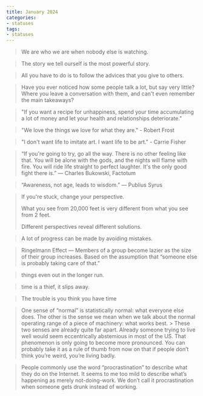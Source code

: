 ```yaml
---
title: January 2024
categories:
- statuses
tags:
- statuses
---
```


> We are who we are when nobody else is watching.

> The story we tell ourself is the most powerful story.

> All you have to do is to follow the advices that you give to others.

> Have you ever noticed how some people talk a lot, but say very little? Where you leave a conversation with them, and can't even remember the main takeaways?

> "If you want a recipe for unhappiness, spend your time accumulating a lot of money and let your health and relationships deteriorate."

> "We love the things we love for what they are." - Robert Frost

> "I don't want life to imitate art. I want life to be art." - Carrie Fisher

> “If you're going to try, go all the way. There is no other feeling like that. You will be alone with the gods, and the nights will flame with fire. You will ride life straight to perfect laughter. It's the only good fight there is.” — Charles Bukowski, Factotum


> “Awareness, not age, leads to wisdom.” — Publius Syrus

> If you're stuck, change your perspective.
>
> What you see from 20,000 feet is very different from what you see from 2 feet.
>
> Different perspectives reveal different solutions.

> A lot of progress can be made by avoiding mistakes.


> Ringelmann Effect — Members of a group become lazier as the size of their group increases. Based on the assumption that “someone else is probably taking care of that.”

> things even out in the longer run.

> time is a thief, it slips away.

> The trouble is you think you have time

> One sense of “normal” is statistically normal: what everyone else does. The other is the sense we mean when we talk about the normal operating range of a piece of machinery: what works best.
​>
> These two senses are already quite far apart. Already someone trying to live well would seem eccentrically abstemious in most of the US. That phenomenon is only going to become more pronounced. You can probably take it as a rule of thumb from now on that if people don’t think you’re weird, you’re living badly.

> People commonly use the word “procrastination” to describe what they do on the Internet. It seems to me too mild to describe what’s happening as merely not-doing-work. We don’t call it procrastination when someone gets drunk instead of working.
